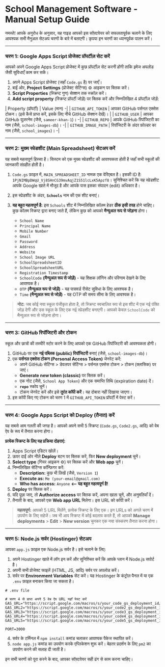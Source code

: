 # School Management Software - Manual Setup Guide

नमस्ते! आपके अनुरोध के अनुसार, यह गाइड आपको इस सॉफ़्टवेयर को सफलतापूर्वक चलाने के लिए आवश्यक सभी मैनुअल सेटअप चरणों के बारे में बताएगी। कृपया इन चरणों का ध्यानपूर्वक पालन करें।

---

### चरण 1: Google Apps Script प्रोजेक्ट प्रॉपर्टीज़ सेट करें

आपको अपने Google Apps Script प्रोजेक्ट में कुछ प्रॉपर्टीज़ सेट करनी होंगी ताकि इमेज अपलोड जैसी सुविधाएँ काम कर सकें।

1.  अपने Apps Script प्रोजेक्ट (जहाँ `Code.gs` है) पर जाएँ।
2.  बाईं ओर, **Project Settings** (प्रोजेक्ट सेटिंग्स) ⚙️ आइकन पर क्लिक करें।
3.  **Script Properties** (स्क्रिप्ट गुण) सेक्शन तक स्क्रॉल करें।
4.  **Add script property** (स्क्रिप्ट प्रॉपर्टी जोड़ें) पर क्लिक करें और निम्नलिखित 4 प्रॉपर्टीज़ जोड़ें:

| Property (प्रॉपर्टी)     | Value (मान)                                                                                                                                                                                                                                                                                                                                                                                                                                                                                                                                                                                                                                                                                                                                                                                                                                                                                                                                                                                                                                                                                                                                                                                                                                                                                                                                                                                                                                                                                                                                                                                                                                                                                                                                                                                                                                                                                                                                                                                                                                                                                                                                                                                                                                                                                                                                                                                                                                                                                                                                                                                                                                                                                                                                                                                                                                                                                                                                                                                                                                                                                                                                                                                                                                                                                                                                                                                                                                                                                                                                                                                                                                                                                                                                                                                                                                                                                                                                                                                                                                                                                                                                                                                                                                                                                                                                                                                                                                                                                                                                                                                                                                                                                                                                                                                                                                                                                                                                                                                                                                                                                                                                                                                                                                                                                                                                                                                                                                                                                                                                                                                                                                                                                                                                                                                                                                                                                                                                                                                                                                                                                                                                                                                                                                                                                                                                                                                                                                                                                                                                                                                                                                                                                                                                                                                                                                                                                                                                                                                                                                                                                                                                                                                                                                                                                                                                                                                                                                                                                                                                                                                                                                                                                                                                                                                                                                                                                                                                                                                                                                                                                                                                                                                                                                                                                                                                                                                                                                                                                                                                                                                                                                                                                                                                                                                                                                                                                                                                                                                                                                                                                                                                                                                                                                                                                                                                                                                                                                                                                                                                                                                                                                                                                                                                                                                                                                                                                                                                                                                                                                                                                                                                                                                                                                                                                                                                                                                                                                                                                                                                                                                                                                                                                                                                                                                                                                                                                                                                                                                                                                                                                                                                                                                                                                                                                                                                                                                                                                                                                                                                                                                                                                                                                                                                                                                                                                                                                                                                                                                                                                                                                                                                                                                                                                                                                                                                                                                                                                                                                                                                                                                                                                                                                                                                                                                                                                                                                                                                                                                                                                                                                                                                                                                                                                                                                                                                                                                                                                                                                                                                                                                                                                                                                                                                                                                                                                                                                                                                                                                                                                                                                                                                                                                                                                                                                                                                                                                                                                                                                                                                                                                                                                                                                                                                                                                                                                                                                                                                                                                                                                                                                                                                                                                                                                                                                                                                                                                                                                                                                                                                                                                                                                                                                                                                                                                                                                                                                                                                                                                                                                                                                                                                                                                                                                                                                                                                                                                                                                                                                                                                                                                                                                                                                                                                                                                                                                                                                                                                                                                                                                                                                                                                                                                                                                                                                                                                                                                                                                                                                                                                                                                                                                                                                                                                                                                                                                                                                                                                                                                                                                                                                                                                                                                                                                                                                                                                                                                                                                                                                                                                                                                                                                                                                                                                                                                                                                                                                                                                                                                                                                                                                                                                                                                                                                                                                                                                                                                                                                                                                                                                                                                                                                                                                                                                                                                                                                                                                                                                                                                                                                                                                                                                                                                                                                                                                                                                                                                                                                                                                                                                                                                                                                                                                                                                                                                                                                                                                                                                                                                                                                                                                                                                                                                                                                                                                                                                                                                                                                                                                                                                                                                                                                                                                                                                                                                                                                                                                                                                                                                                                                                                                                                                                                                                                                                                                                                                                                                                                                                                                                                                                                                                                                                                                                                                                                                                                                                                                                                                                                                                                                                                                                                                                                                                                                                                                                                                                                                                                                                                                                                                                                                                                                                                                                                                                                                                                                                                                                                                                                                                                                                                                                                                                                                                                                                                                                                                                                                                                                                                                                                                                                                                                                                                                                                                                                                                                                                                                                                                                                                                                                                                                                                                                                                                                                                                                                                                                                                                                                                                                                                                                                                                                                                                                                                                                                                                                                                                                                                                                                                                                                                                                                                                                                                                                                                                                                                                                                                                                                                                                                                                                                                                                                                                                                                                                                                                                                                                                               -|
| `GITHUB_API_TOKEN`      | आपका GitHub पर्सनल एक्सेस टोकन। (इसे कैसे प्राप्त करें, इसके लिए नीचे GitHub सेक्शन देखें)। |
| `GITHUB_USER`           | आपका GitHub यूज़रनेम (जैसे, `sameer-khan-1`)।                                                                                                                                                                                                                                                                                                                                                                                                                                                                                                                                                                                                                                                                                                                                                                                                                                                                                                                                                                                                                                                                                                                                                                                                                                                                                                                                                                                                                                                                                                                                                                                                                                                                                                                                                                                                                                                                                                                                                                                                                                                                                                                                                                                                                                                                                                                                                                                                                                                                                                                                                                                                                                                                                                                                                                                                                                                                                                                                                                                                                                                                                                                                                                                                                                                                                                                                                                                                                                                                                                                                                                                                                                                                                                                                                                                                                                                                                                                                                                                                                                                                                                                                                                                                                                                                                                                                                                                                                                                                                                                                                                                                                                                                                                                                                                                                                                                                                                                                                                                                                                                                                                                                                                                                                                                                                                                                                                                                                                                                                                                                                                                                                                                                                                                                                                                                                                                                                                                                                                                                                                                                                                                                                                                                                                                                                                                                                                                                                                                                                                                                                                                                                                                                                                                                                                                                                                                                                                                                                                                                                                                                                                                                                                                                                                                                                                                                                                                                                                                                                                                                                                                                                                                                                                                                                                                                                                                                                                                                                                                                                                                                                                                                                                                                                                                                                                                                                                                                                                                                                                                                                                                                                                                                                                                                                                                                                                                                                                                                                                                                                                                                                                                                                                                                                                                                                                                                                                                                                                                                                                                                                                                                                                                                                                                                                                                                                                                                                                                                                                                                                                                                                                                                                                                                                                                                                                                                                                                                                                                                                                                                                                                                                                                                                                                                                                                                                                                                                                                                                                                                                                                                                                                                                                                                                                                                                                                                                                                                                                                                                                                                                                                                                                                                                                                                                                                                                                                                                                                                                                                                                                                                                                                                                                                                                                                                                                                                                                                                                                                                                                                                                                                                                                                                                                                                                                                                                                                                                                                                                                                                             -|
| `GITHUB_REPO`           | आपके GitHub रिपॉजिटरी का नाम (जैसे, `school-images-db`)।                                                                                                                                                                                                                                                                                                                                                                                                                                                                                                                                                                                                                                                                                                                                                                                                                                                                                                                                                                                                                                                                                                                                                                                                                                                                                                                                                                                                                                                                                                                                                                                                                                                                                                                                                                                                                                                                                                                                                                                                                                                                                                                                                                                                                                                                                                                                                                                                                                                                                                                                                                                                                                                                                                                                                                                                                                                                                                                                                                                                                                                                                                                                                                                                                                                                                                                                                                                                                                                                                                                                                                                                                                                                                                                                                                                                                                                                                                                                                                                                                                                                                                                                                                                                                                                                                                                                                                                                                                                                                                                                                                                                                                                                                                                                                                                                                                                                                                                                                                                                                                                                                                                                                                                                                                                                                                                                                                                                                                                                                                                                                                                                                                                                                                                                                                                                                                                                                                                                                                                                                                                                                                                                                                                                                                                                                                                                                                                                                                                                                                                                                                                                                                                                                                                                                                                                                                                                                                                                                                                                                                                                                                                                                                                                                                                                                                                                                                                                                                                                                                                                                                                                                                                                                                                                                                                                                                                                                                                                                                                                                                                                                                                                                                                                                                                                                                                                                                                                                                                                                                                                                                                                                                                                                                                                                                                                                                                                                                                                                                                                                                                                                                                                                                                                                                                                                                                                                                                                                                                                                                                                                                                                                                                                                                                                                                                                                                                                                                                                                                                                                                                                                                                                                                                                                                                                                                                                                                                                                                                                                                                                                                                                                                                                                                                                                                                                                                                                                                              -|
| `GITHUB_IMAGE_PATH`     | रिपॉजिटरी के अंदर फ़ोल्डर का नाम (जैसे, `school_images`)।                                                                                                                                                                                                                                                                                                                                                                                                                                                                                                                                                                                                                                                                                                                                                                                                                                                                                                                                                                                                                                                                                                                                                                                                                                                                                                                                                                                                                                                                                                                                                                                                                                                                                                                                                                                                                                                                                                                                                                                                                                                                                                                                                                                                                                                                                                                                                                                                                                                                                                                                                                                                                                                                                                                                                                                                                                                                                                                                                                                                                                                                                                                                                                                                                                                                                                                                                                                                                                                                                                                                                                                                                                                                                                                                                                                                                                                                                                                                                                                                                                                                                                                                                                                                                                                                                                                                                                                                                                                                                                                                                                                                                                                                                                                                                                                                                                                                                                                                                                                                                                                                                                                                                                                                                                                                                                                                                                                                                                                                                                                                                                                                                                                                                                                                                                                                                                                                                                                                                                                                                                                                                                                                                                                                                                                                                                                                                                                                                                                                                                                                                                                                                                                                                                                                                                                                                                                                                                                                                                                                                                                                                                                                                                                                                                                                                                                                                                                                                                                                                                                                                                                                                                                                                                                                                                                                                                                                                                                                                                                                                                                                                                                                                                                                                                                                                                                                                                                                                                                                                                                                                                                                                                                                                                                                                                                                                                                                                                                                                                                                                                                                                                                                                                                                                                                                                                                                                                                                                                                                                                                                                                                                                                                                                                                                                                                                                                                                                                                                                                                                                                                                                                                                                                                                                                                                                                                                                                                                                                                                                                                                                                                                                                                                                                                                                                                                                                                                                                                                                                                                                                                                                                                                                                                                                                                                                                                                                                                                                                                                                                                                                                                                                                                                                                                                                                                                                                                                                                                                                                                                                                                                                                                                                                                                                                                                                                                                                                                                                                                                                                                                                                                                                                                                                                                                                                                                                                                                                                                                                                              -|

---

### चरण 2: मुख्य स्प्रेडशीट (Main Spreadsheet) सेटअप करें

यह सबसे महत्वपूर्ण हिस्सा है। सिस्टम को एक मुख्य स्प्रेडशीट की आवश्यकता होती है जहाँ सभी स्कूलों की जानकारी संग्रहीत होती है।

1.  `Code.gs` फ़ाइल में, `MAIN_SPREADSHEET_ID` नामक एक वेरिएबल है। इसकी ID है: `1PjNIMBpDWqU_Vj8SHnCG39mvAqjZ1S51lcLxK5Apzf8`। सुनिश्चित करें कि यह स्प्रेडशीट आपके Google खाते में मौजूद है और आपके पास इसका संपादन (edit) अधिकार है।
2.  इस स्प्रेडशीट के अंदर, **`Schools`** नाम की एक शीट बनाएं।
3.  **यह बहुत महत्वपूर्ण है:** इस `Schools` शीट में निम्नलिखित कॉलम हेडर **ठीक इसी तरह** होने चाहिए। कुछ कॉलम स्क्रिप्ट द्वारा बनाए जाते हैं, लेकिन कुछ को आपको **मैन्युअल रूप से जोड़ना** होगा।

    *   `School Name`
    *   `Principal Name`
    *   `Mobile Number`
    *   `Gmail`
    *   `Password`
    *   `Address`
    *   `Website`
    *   `School Image URL`
    *   `SchoolSpreadsheetID`
    *   `SchoolSpreadsheetURL`
    *   `Registration Timestamp`
    *   `SchoolCode`  **(मैन्युअल रूप से जोड़ें)** - यह शिक्षक लॉगिन और परिणाम देखने के लिए आवश्यक है।
    *   `OTP`         **(मैन्युअल रूप से जोड़ें)** - यह पासवर्ड रीसेट सुविधा के लिए आवश्यक है।
    *   `Time`        **(मैन्युअल रूप से जोड़ें)** - यह OTP की समय सीमा के लिए आवश्यक है।

> **नोट:** जब कोई नया स्कूल पंजीकृत होता है, तो स्क्रिप्ट स्वचालित रूप से इस शीट में एक नई पंक्ति जोड़ देगी और उस स्कूल के लिए एक नई स्प्रेडशीट बनाएगी। आपको केवल `SchoolCode` को मैन्युअल रूप से जोड़ना होगा।

---

### चरण 3: GitHub रिपॉजिटरी और टोकन

स्कूल और छात्रों की तस्वीरें स्टोर करने के लिए आपको एक GitHub रिपॉजिटरी की आवश्यकता होगी।

1.  GitHub पर एक **नई पब्लिक (public) रिपॉजिटरी** बनाएं (जैसे, `school-images-db`)।
2.  एक **पर्सनल एक्सेस टोकन (Personal Access Token)** जेनरेट करें:
    *   अपने GitHub सेटिंग्स > डेवलपर सेटिंग्स > पर्सनल एक्सेस टोकन > टोकन (क्लासिक) पर जाएं।
    *   **Generate new token (classic)** पर क्लिक करें।
    *   एक नोट (जैसे, `School App Token`) और एक समाप्ति तिथि (expiration date) दें।
    *   **`repo`** स्कोप चुनें।
    *   टोकन जेनरेट करें और इसे **तुरंत कॉपी करें**। यह दोबारा नहीं दिखाया जाएगा।
3.  इस कॉपी किए गए टोकन को चरण 1 में `GITHUB_API_TOKEN` प्रॉपर्टी में पेस्ट करें।

---

### चरण 4: Google Apps Script को Deploy (तैनात) करें

यह सबसे आम गलती की जगह है। आपको अपने सभी 5 स्क्रिप्ट (`Code.gs`, `Code2.gs`, आदि) को वेब ऐप के रूप में तैनात करना होगा।

**प्रत्येक स्क्रिप्ट के लिए यह प्रक्रिया दोहराएं:**

1.  Apps Script एडिटर खोलें।
2.  ऊपर दाईं ओर नीले **Deploy** बटन पर क्लिक करें, फिर **New deployment** चुनें।
3.  **Select type** (गियर आइकन ⚙️) पर क्लिक करें और **Web app** चुनें।
4.  निम्नलिखित सेटिंग्स कॉन्फ़िगर करें:
    *   **Description:** कुछ भी लिखें (जैसे, `Version 1`)
    *   **Execute as:** `Me (your-email@gmail.com)`
    *   **Who has access:** `Anyone` **<-- यह बहुत महत्वपूर्ण है!**
5.  **Deploy** पर क्लिक करें।
6.  यदि पूछा जाए, तो **Authorize access** पर क्लिक करें, अपना खाता चुनें, और अनुमतियाँ दें।
7.  तैनाती के बाद, आपको एक **Web app URL** मिलेगा। इस URL को कॉपी करें।

> **महत्वपूर्ण:** आपको 5 URL मिलेंगे, प्रत्येक स्क्रिप्ट के लिए एक। इन URLs को अगले चरण में उपयोग के लिए सहेजें। जब भी आप स्क्रिप्ट में कोई बदलाव करते हैं, तो आपको **Manage deployments** > **Edit** > **New version** चुनकर एक नया संस्करण तैनात करना होगा।

---

### चरण 5: Node.js सर्वर (Hostinger) सेटअप

आपका `app.js` फ़ाइल एक Node.js सर्वर है। इसे चलाने के लिए:

1.  अपने Hostinger खाते में लॉग इन करें और सुनिश्चित करें कि आपके प्लान में Node.js सपोर्ट है।
2.  अपनी सभी प्रोजेक्ट फाइलें (HTML, JS, आदि) सर्वर पर अपलोड करें।
3.  सर्वर पर **Environment Variables** सेट करें। यह Hostinger के कंट्रोल पैनल में या एक `.env` फ़ाइल बनाकर किया जा सकता है।

```
# .env file

# चरण 4 से प्राप्त अपने 5 वेब ऐप URL यहाँ पेस्ट करें
GAS_URL="https://script.google.com/macros/s/your_code_gs_deployment_id/exec"
GAS_URL2="https://script.google.com/macros/s/your_code2_gs_deployment_id/exec"
GAS_URL3="https://script.google.com/macros/s/your_code3_gs_deployment_id/exec"
GAS_URL4="https://script.google.com/macros/s/your_code4_gs_deployment_id/exec"
GAS_URL5="https://script.google.com/macros/s/your_code5_gs_deployment_id/exec"

PORT=3000
```

4.  सर्वर के टर्मिनल में `npm install` कमांड चलाकर आवश्यक पैकेज स्थापित करें।
5.  `node app.js` कमांड का उपयोग करके एप्लिकेशन शुरू करें। बेहतर प्रदर्शन के लिए `pm2` का उपयोग करने की सलाह दी जाती है।

इन सभी चरणों को पूरा करने के बाद, आपका सॉफ़्टवेयर सही ढंग से काम करना चाहिए।